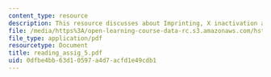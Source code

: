 ```yaml
---
content_type: resource
description: This resource discusses about Imprinting, X inactivation and Epigenetics.
file: /media/https%3A/open-learning-course-data-rc.s3.amazonaws.com/hst-161-molecular-biology-and-genetics-in-modern-medicine-fall-2007/0dfbe4bb63d10597a4d7acfd1e49cdb1_reading_assig_5.pdf
file_type: application/pdf
resourcetype: Document
title: reading_assig_5.pdf
uid: 0dfbe4bb-63d1-0597-a4d7-acfd1e49cdb1
---
```

